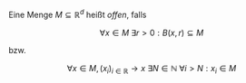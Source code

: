 Eine Menge $M \subseteq \mathbb{R}^d$ heißt *offen*, falls

$$
	\forall x \in M \ \exists r \gt 0 : B(x, r) \subseteq M
$$

bzw.

$$
	\forall x \in M, (x_i)_{i \in \mathbb{R}} \to x \ \exists N \in \mathbb{N} \ \forall i \gt N : x_i \in M
$$